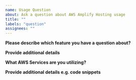 ```yaml
---
name: Usage Question
about: Ask a question about AWS Amplify Hosting usage
title: ""
labels: "question"
assignees: ""
---
```


**Please describe which feature you have a question about?**

**Provide additional details**

**What AWS Services are you utilizing?**

**Provide additional details e.g. code snippets**
